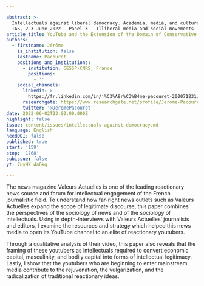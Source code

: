 ```yaml
---

abstract: >-
  Intellectuals against liberal democracy. Academia, media, and culture, Paris
  IAS, 2-3 June 2022 - Panel 3 - Illiberal media and social movements
article_title: YouTube and the Extension of the Domain of Conservative News and Ideas
authors:
  - firstname: Jérôme
    is_institution: false
    lastname: Pacouret
    positions_and_institutions:
      - institution: CESSP-CNRS, France
        positions:
          - ''
    social_channels:
      linkedin: >-
        https://fr.linkedin.com/in/j%C3%A9r%C3%B4me-pacouret-200071231/en?trk=people-guest_people_search-card
      researchgate: https://www.researchgate.net/profile/Jerome-Pacouret
      twitter: '@JeromePacouret'
date: 2022-06-02T23:00:00.000Z
highlight: false
issue: content/issues/intellectuals-against-democracy.md
language: English
needDOI: false
published: true
start: '159'
stop: '1768'
subissue: false
yt: 7uyHX_4aOkg

---
```



The news magazine Valeurs Actuelles is one of the leading reactionary news source and forum for intellectual engagement of the French journalistic field. To understand how far-right news outlets such as Valeurs Actuelles expand the scope of legitimate discourse, this paper combines the perspectives of the sociology of news and of the sociology of intellectuals. Using in depth-interviews with Valeurs Actuelles’ journalists and editors, I examine the resources and strategy which helped this news media to open its YouTube channel to an elite of reactionary youtubers. 

Through a qualitative analysis of their video, this paper also reveals that the framing of these youtubers as intellectuals required to convert economic capital, masculinity, and bodily capital into forms of intellectual legitimacy. Lastly, I show that the youtubers who are beginning to enter mainstream media contribute to the rejuvenation, the vulgarization, and the radicalization of traditional reactionary ideas.

<Youtube yt="7uyHX_4aOkg" caption="YouTube and the extension of the domain of conservative news and ideas" start="159" stop="1768"></Youtube>